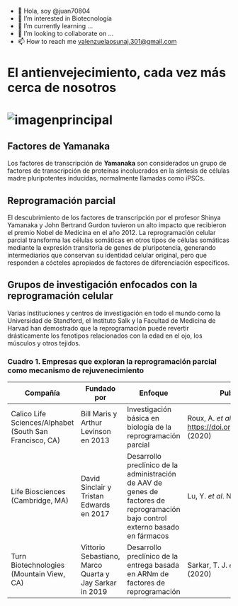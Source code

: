 - 👋 Hola, soy @juan70804
- 👀 I’m interested in Biotecnología
- 🌱 I’m currently learning ...
- 💞️ I’m looking to collaborate on ...
- 📫 How to reach me valenzuelaosunaj.301@gmail.com

<!---
juan70804/juan70804 is a ✨ special ✨ repository because its `README.md` (this file) appears on your GitHub profile.
You can click the Preview link to take a look at your changes.
--->
# El antienvejecimiento, cada vez más cerca de nosotros 

# ![imagenprincipal](https://user-images.githubusercontent.com/54455898/150591693-6c8197f3-6f57-4976-86a7-c8aa0c8d0470.jpg)

## Factores de Yamanaka
Los factores de transcripción de **Yamanaka** son considerados un grupo de factores de transcripción
de proteínas incolucrados en la sintesis de células madre pluripotentes inducidas, normalmente 
llamadas como iPSCs.

## Reprogramación parcial
El descubrimiento de los factores de transcripción por el profesor Shinya Yamanaka y John Bertrand 
Gurdon tuvieron un alto impacto que recibieron el premio Nobel de Medicina en el año 2012. La reprogramación 
celular parcial transforma las células somáticas en otros tipos de células somáticas mediante la expresión 
transitoria de genes de pluripotencia, generando intermediarios que conservan su identidad celular original, 
pero que responden a cócteles apropiados de factores de diferenciación específicos.

## Grupos de investigación enfocados con la reprogramación celular
Varias instituciones y centros de investigación en todo el mundo como la Universidad de Standford, el Instituto Salk 
y la Facultad de Medicina de Harvad han demostrado que la reprogramación puede revertir drásticamente los fenotipos 
relacionados con la edad en el ojo, los músculos y otros tejidos.

### Cuadro 1. Empresas que exploran la reprogramación parcial como mecanismo de rejuvenecimiento
|Compañía |Fundado por |Enfoque | Publicaciones relevantes |
| -------- | -------- | -------- | -------- |
| Calico Life Sciences/Alphabet (South San Francisco, CA)| Bill Maris y Arthur Levinson en 2013 | Investigación básica en biología de la reprogramación parcial| Roux, A. *et al*. Preprint at *bioRxiv* https://doi.org/10.1101/2021.05.21.444556 (2020)|
| Life Biosciences (Cambridge, MA)| David Sinclair y Tristan Edwards en 2017 | Desarrollo preclínico de la administración de AAV de genes de factores de reprogramación bajo control externo basado en fármacos | Lu, Y. *et al*. Nature **588**, 124 (2020)|
| Turn Biotechnologies (Mountain View, CA)| Vittorio Sebastiano, Marco Quarta y Jay Sarkar in 2019 | Desarrollo preclínico de la entrega basada en ARNm de factores de reprogramación| Sarkar, T. J. *et al*. Nat. Commun. **11**, 1545 (2020)|


